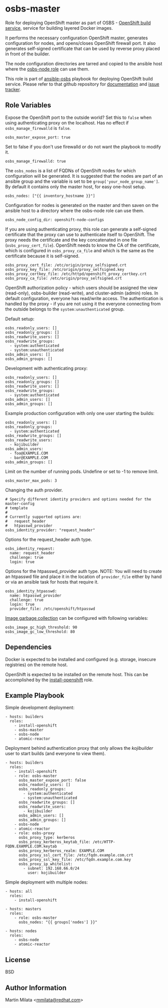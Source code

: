 osbs-master
===========

Role for deploying OpenShift master as part of OSBS - [OpenShift build
service](https://github.com/projectatomic/osbs-client/), service for building
layered Docker images.

It performs the necessary configuration OpenShift master, generates
configuration for nodes, and opens/closes OpenShift firewall port. It also
generates self-signed certificate that can be used by reverse proxy placed in
front of the builder.

The node configuration directories are tarred and copied to the ansible host
where the [osbs-node
role](https://github.com/projectatomic/ansible-role-osbs-node) can use them.

This role is part of
[ansible-osbs](https://github.com/projectatomic/ansible-osbs/) playbook for
deploying OpenShift build service. Please refer to that github repository for
[documentation](https://github.com/projectatomic/ansible-osbs/blob/master/README.md)
and [issue tracker](https://github.com/projectatomic/ansible-osbs/issues).

Role Variables
--------------

Expose the OpenShift port to the outside world? Set this to `false` when using
authenticating proxy on the localhost. Has no effect if `osbs_manage_firewalld`
is `false`.

    osbs_master_expose_port: true

Set to false if you don't use firewalld or do not want the playbook to modify
it.

    osbs_manage_firewalld: true

The `osbs_nodes` is a list of FQDNs of OpenShift nodes for which configuration
will be generated. It is suggested that the nodes are part of an ansible group
and the variable is set to be `group['your_node_group_name']`. By default it
contains only the master host, for easy one-host setup.

    osbs_nodes: ["{{ inventory_hostname }}"]

Configuration for nodes is generated on the master and then saven on the
ansible host to a directory where the osbs-node role can use them.

    osbs_node_config_dir: openshift-node-configs

If you are using authenticating proxy, this role can generate a self-signed
certificate that the proxy can use to authenticate itself to OpenShift. The
proxy needs the certificate and the key concatenated in one file
(`osbs_proxy_cert_file`). OpenShift needs to know the CA of the certificate,
which is configured in `osbs_proxy_ca_file` and which is the same as the
certificate because it is self-signed.

    osbs_proxy_cert_file: /etc/origin/proxy_selfsigned.crt
    osbs_proxy_key_file: /etc/origin/proxy_selfsigned.key
    osbs_proxy_certkey_file: /etc/httpd/openshift_proxy_certkey.crt
    osbs_proxy_ca_file: /etc/origin/proxy_selfsigned.crt

OpenShift authorization policy - which users should be assigned the view
(read-only), osbs-builder (read-write), and cluster-admin (admin) roles. In
default configuration, everyone has read/write access. The authentication is
handled by the proxy - if you are not using it the everyone connecting from the
outside belongs to the `system:unauthenticated` group.

Default setup:

    osbs_readonly_users: []
    osbs_readonly_groups: []
    osbs_readwrite_users: []
    osbs_readwrite_groups:
      - system:authenticated
      - system:unauthenticated
    osbs_admin_users: []
    osbs_admin_groups: []

Development with authenticating proxy:

    osbs_readonly_users: []
    osbs_readonly_groups: []
    osbs_readwrite_users: []
    osbs_readwrite_groups:
      - system:authenticated
    osbs_admin_users: []
    osbs_admin_groups: []

Example production configuration with only one user starting the builds:

    osbs_readonly_users: []
    osbs_readonly_groups:
      - system:authenticated
    osbs_readwrite_groups: []
    osbs_readwrite_users:
      - kojibuilder
    osbs_admin_users:
      - foo@EXAMPLE.COM
      - bar@EXAMPLE.COM
    osbs_admin_groups: []

Limit on the number of running pods. Undefine or set to -1 to remove limit.

    osbs_master_max_pods: 3

Changing the auth provider.

    # Specify different identity providers and options needed for the master-config
    # template
    #
    # Currently supported options are:
    #   request_header
    #   htpasswd_provider
    osbs_identity_provider: "request_header"

Options for the request_header auth type.

    osbs_identity_request:
      name: request_header
      challenge: true
      login: true

Options for the htpasswd_provider auth type. NOTE: You will need to create an
htpasswd file and place it in the location of `provider_file` either by hand or
via an ansible task for hosts that require it.

    osbs_identity_htpasswd:
      name: htpasswd_provider
      challenge: true
      login: true
      provider_file: /etc/openshift/htpasswd


[Image garbage
collection](https://docs.openshift.org/latest/admin_guide/garbage_collection.html#image-garbage-collection)
can be configured with following variables:

    osbs_image_gc_high_threshold: 90
    osbs_image_gc_low_threshold: 80

Dependencies
------------

Docker is expected to be installed and configured (e.g. storage, insecure
registries) on the remote host.

OpenShift is expected to be installed on the remote host. This can be
accomplished by the
[install-openshift](https://github.com/projectatomic/ansible-role-install-openshift)
role.

Example Playbook
----------------

Simple development deployment:

    - hosts: builders
      roles:
        - install-openshift
        - osbs-master
        - osbs-node
        - atomic-reactor

Deployment behind authentication proxy that only allows the *kojibuilder* user
to start builds (and everyone to view them).

    - hosts: builders
      roles:
        - install-openshift
        - role: osbs-master
          osbs_master_expose_port: false
          osbs_readonly_users: []
          osbs_readonly_groups:
            - system:authenticated
            - system:unauthenticated
          osbs_readwrite_groups: []
          osbs_readwrite_users:
            - kojibuilder
          osbs_admin_users: []
          osbs_admin_groups: []
        - osbs-node
        - atomic-reactor
        - role: osbs-proxy
          osbs_proxy_type: kerberos
          osbs_proxy_kerberos_keytab_file: /etc/HTTP-FQDN.EXAMPLE.COM.keytab
          osbs_proxy_kerberos_realm: EXAMPLE.COM
          osbs_proxy_ssl_cert_file: /etc/fqdn.example.com.crt
          osbs_proxy_ssl_key_file: /etc/fqdn.example.com.key
          osbs_proxy_ip_whitelist:
            - subnet: 192.168.66.0/24
              user: kojibuilder

Simple deployment with multiple nodes:

    - hosts: all
      roles:
        - install-openshift

    - hosts: masters
      roles:
        - role: osbs-master
          osbs_nodes: "{{ groups['nodes'] }}"

    - hosts: nodes
      roles:
        - osbs-node
        - atomic-reactor

License
-------

BSD

Author Information
------------------

Martin Milata &lt;mmilata@redhat.com&gt;
